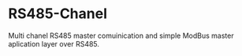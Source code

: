 # RS485-Chanel
Multi chanel RS485 master comuinication and simple ModBus master aplication layer over RS485.
